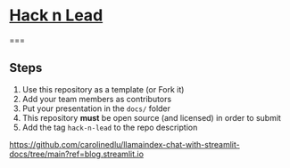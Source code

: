 # [Hack n Lead](https://womenplusplus.ch/hacknlead)

===

## Steps

1. Use this repository as a template (or Fork it)
2. Add your team members as contributors
3. Put your presentation in the `docs/` folder
4. This repository **must** be open source (and licensed) in order to submit
5. Add the tag `hack-n-lead` to the repo description


https://github.com/carolinedlu/llamaindex-chat-with-streamlit-docs/tree/main?ref=blog.streamlit.io

